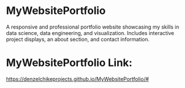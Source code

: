 # MyWebsitePortfolio
A responsive and professional portfolio website showcasing my skills in data science, data engineering, and visualization. Includes interactive project displays, an about section, and contact information.  

# MyWebsitePortfolio Link: 
https://denzelchikeprojects.github.io/MyWebsitePortfolio/#
